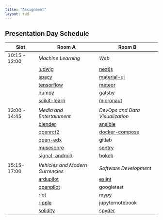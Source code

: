 ```yaml
---
title: "Assignment"
layout: tud
---
```


## Presentation Day Schedule

| Slot          | Room A                           | Room B                          |
|---------------|----------------------------------|---------------------------------|
| 10:15 - 12:00 | _Machine Learning_               | _Web_                           |
|               | [ludwig]                           | [nextjs]                          |
|               | [spacy]                            | [material-ui]                     |
|               | [tensorflow]                       | [meteor]                          |
|               | [numpy]                            | [gatsby]                          |
|               | [scikit-learn]                     | [micronaut]                       |
|               |                                  |                                 |
| 13:00 - 14:45 | _Media and Entertainment_        | _DevOps and Data Visualization_ |
|               | [blender]                          | [ansible]                         |
|               | [openrct2]                         | [docker-compose]                  |
|               | [open-edx]                         | gitlab                          |
|               | [musescore]                        | [sentry]                          |
|               | [signal-android]                   | [bokeh]                           |
|               |                                  |                                 |
| 15:15-17:00   | _Vehicles and Modern Currencies_ | _Software Development_          |
|               | [ardupilot]                        | [eslint]                          |
|               | [openpilot]                        | googletest                      |
|               | [riot]                             | [mypy]                            |
|               | [ripple]                           | jupyternotebook                 |
|               | [solidity]                         | [spyder]                          |

[ansible]: https://desosa2020.netlify.com/projects/ansible/
[ardupilot]: https://desosa2020.netlify.com/projects/ardupilot/
[blender]: https://desosa2020.netlify.com/projects/blender/
[bokeh]: https://desosa2020.netlify.com/projects/bokeh/
[docker-compose]: https://desosa2020.netlify.com/projects/docker-compose/
[eslint]: https://desosa2020.netlify.com/projects/eslint/
[gatsby]: https://desosa2020.netlify.com/projects/gatsby/
[ludwig]: https://desosa2020.netlify.com/projects/ludwig/
[material-ui]: https://desosa2020.netlify.com/projects/material-ui/
[meteor]: https://desosa2020.netlify.com/projects/meteor/
[micronaut]: https://desosa2020.netlify.com/projects/micronaut/
[musescore]: https://desosa2020.netlify.com/projects/musescore/
[mypy]: https://desosa2020.netlify.com/projects/mypy/
[nextjs]: https://desosa2020.netlify.com/projects/nextjs/
[numpy]: https://desosa2020.netlify.com/projects/numpy/
[open-edx]: https://desosa2020.netlify.com/projects/open-edx/
[openpilot]: https://desosa2020.netlify.com/projects/openpilot/
[openrct2]: https://desosa2020.netlify.com/projects/openrct2/
[riot]: https://desosa2020.netlify.com/projects/riot/
[ripple]: https://desosa2020.netlify.com/projects/ripple/
[scikit-learn]: https://desosa2020.netlify.com/projects/scikit-learn/
[sentry]: https://desosa2020.netlify.com/projects/sentry/
[signal-android]: https://desosa2020.netlify.com/projects/signal-android/
[solidity]: https://desosa2020.netlify.com/projects/solidity/
[spacy]: https://desosa2020.netlify.com/projects/spacy/
[spyder]: https://desosa2020.netlify.com/projects/spyder/
[tensorflow]: https://desosa2020.netlify.com/projects/tensorflow/
